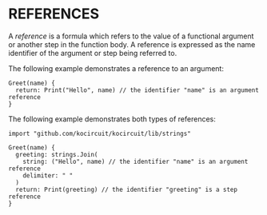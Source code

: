 # REFERENCES

A _reference_ is a formula which refers to the value of a functional
argument or another step in the function body. A reference is 
expressed as the name identifier of the argument or step being
referred to.

The following example demonstrates a reference to an argument:

```ko
Greet(name) {
  return: Print("Hello", name) // the identifier "name" is an argument reference
}
```

The following example demonstrates both types of references:

```ko
import "github.com/kocircuit/kocircuit/lib/strings"

Greet(name) {
  greeting: strings.Join(
    string: ("Hello", name) // the identifier "name" is an argument reference
    delimiter: " "
  )
  return: Print(greeting) // the identifier "greeting" is a step reference
}
```
